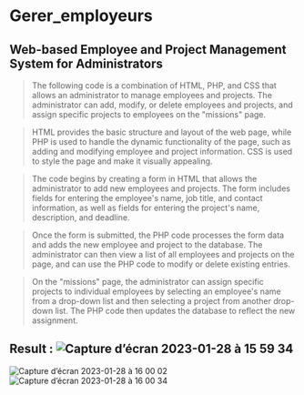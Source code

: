 # Gerer_employeurs
## Web-based Employee and Project Management System for Administrators
>The following code is a combination of HTML, PHP, and CSS that allows an administrator to manage employees and projects. The administrator can add, modify, or delete employees and projects, and assign specific projects to employees on the "missions" page.

>HTML provides the basic structure and layout of the web page, while PHP is used to handle the dynamic functionality of the page, such as adding and modifying employee and project information. CSS is used to style the page and make it visually appealing.

>The code begins by creating a form in HTML that allows the administrator to add new employees and projects. The form includes fields for entering the employee's name, job title, and contact information, as well as fields for entering the project's name, description, and deadline.

>Once the form is submitted, the PHP code processes the form data and adds the new employee and project to the database. The administrator can then view a list of all employees and projects on the page, and can use the PHP code to modify or delete existing entries.

>On the "missions" page, the administrator can assign specific projects to individual employees by selecting an employee's name from a drop-down list and then selecting a project from another drop-down list. The PHP code then updates the database to reflect the new assignment.

## Result : ![Capture d’écran 2023-01-28 à 15 59 34](https://user-images.githubusercontent.com/117936276/215273526-0a3bac11-1039-4220-8942-248ae0a65006.png)
![Capture d’écran 2023-01-28 à 16 00 02](https://user-images.githubusercontent.com/117936276/215273529-2bdfef54-1588-41b4-8264-759112a421d1.png)
![Capture d’écran 2023-01-28 à 16 00 34](https://user-images.githubusercontent.com/117936276/215273531-7a840a97-f19b-4e3c-bd08-7ed4e967a0d9.png)
